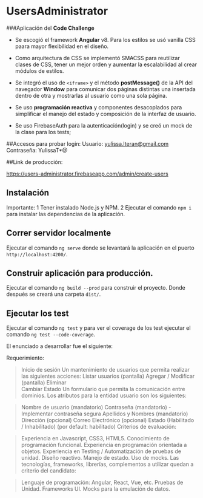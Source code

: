# UsersAdministrator

###Aplicación del **Code Challenge**

- Se escogió el framework **Angular** v8.
Para los estilos se usó vanilla CSS paara mayor flexibilidad en el diseño.

- Como arquitectura de CSS se implementó SMACSS para reutilizar clases de CSS, tener un mejor orden y aumentar la escalabilidad al crear módulos de estilos.

- Se integró el uso de `<iframe>` y el método **postMessage()** de la API del navegador **Window** para comunicar dos páginas distintas una  insertada dentro de otra  y mostrarlas al usuario como una sola página.

- Se uso **programación reactiva** y componentes desacoplados para simplificar el manejo del estado y composición de la interfaz de usuario.


- Se uso FirebaseAuth para la autenticación(login) y se creó un mock de la clase para los tests;

##Accesos para probar login: 
Usuario: yulissa.lteran@gmail.com
Contraseña: YulissaT*@

##Link de producción: 

 https://users-administrator.firebaseapp.com/admin/create-users

## Instalación

Importante:
1 Tener instalado Node.js y NPM.
2 Ejecutar el comando `npm i` para instalar las dependencias de la aplicación.

## Correr servidor localmente

Ejecutar el comando `ng serve` donde se levantará la aplicación en el puerto `http://localhost:4200/`.

## Construir aplicación para producción.

Ejecutar el comando `ng build --prod` para construir el proyecto. Donde después se creará una carpeta `dist/`.

## Ejecutar los test

Ejecutar el comando `ng test` y para ver el coverage de los test ejecutar el comando `ng test --code-coverage`.


El enunciado a desarrollar fue el siguiente:

Requerimiento:

>Inicio de sesión
Un mantenimiento de usuarios que permita realizar las siguientes acciones:
Listar usuarios  (pantalla)
Agregar / Modificar (pantalla)
Eliminar              
Cambiar Estado
Un formulario que permita la comunicación entre dominios.
Los atributos para la entidad usuario son los siguientes:

>Nombre de usuario                                        (mandatorio)
Contraseña                                                       (mandatorio) - Implementar contraseña segura
Apellidos y Nombres                                     (mandatorio)
Dirección                                                            (opcional)
Correo Electrónico                                         (opcional)
Estado (Habilitado / Inhabilitado)            (por default: habilitado)
Criterios de evaluación:

>Experiencia en Javascript, CSS3, HTML5.
Conocimiento de programación funcional.
Experiencia en programación orientada a objetos.
Experiencia en Testing / Automatización de pruebas de unidad.
Diseño reactivo.
Manejo de estado.
Uso de mocks.
Las tecnologías, frameworks, librerías, complementos a utilizar quedan a criterio del candidato:

>Lenguaje de programación: Angular, React, Vue, etc.
Pruebas de Unidad.
Frameworks UI.
Mocks para la emulación de datos.
